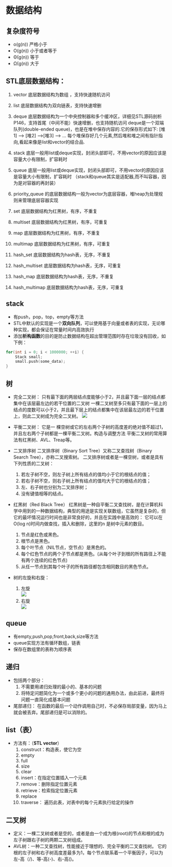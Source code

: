 # 数据结构

## 复杂度符号

* o(g(n)) 严格小于
* O(g(n)) 小于或者等于
* Θ(g(n)) 等于
* Ω(g(n)) 大于

## STL底层数据结构：
1. vector      底层数据结构为数组 ，支持快速随机访问

2. list            底层数据结构为双向链表，支持快速增删

3. deque       底层数据结构为一个中央控制器和多个缓冲区，详细见STL源码剖析P146，支持首尾（中间不能）快速增删，也支持随机访问
deque是一个双端队列(double-ended queue)，也是在堆中保存内容的.它的保存形式如下:
[堆1] --> [堆2] -->[堆3] --> ...
每个堆保存好几个元素,然后堆和堆之间有指针指向,看起来像是list和vector的结合品.

4. stack        底层一般用list或deque实现，封闭头部即可，不用vector的原因应该是容量大小有限制，扩容耗时

5. queue     底层一般用list或deque实现，封闭头部即可，不用vector的原因应该是容量大小有限制，扩容耗时
（stack和queue其实是适配器,而不叫容器，因为是对容器的再封装）

6. priority_queue     的底层数据结构一般为vector为底层容器，堆heap为处理规则来管理底层容器实现

7. set                   底层数据结构为红黑树，有序，不重复

8. multiset         底层数据结构为红黑树，有序，可重复 

9. map                底层数据结构为红黑树，有序，不重复

10. multimap    底层数据结构为红黑树，有序，可重复

11. hash_set     底层数据结构为hash表，无序，不重复

12. hash_multiset 底层数据结构为hash表，无序，可重复 

13. hash_map    底层数据结构为hash表，无序，不重复

14. hash_multimap 底层数据结构为hash表，无序，可重复 

## stack
* 有push，pop，top，empty等方法
* STL中默认的实现是一个**双向队列**，可以使用基于向量或者表的实现，无论哪种实现，都会保证在常量时间内高效执行
* 添加**析构函数**的目的是防止数据结构在超出管理范围时存在垃圾没有回收，如下例：
```c++
for(int i = 0; i < 1000000; ++i) {
    Stack small;
	small.push(some_data);
}
```

## 树
* 完全二叉树：
  只有最下面的两层结点度能够小于2，并且最下面一层的结点都集中在该层最左边的若干位置的二叉树
  一棵二叉树至多只有最下面的一层上的结点的度数可以小于2，并且最下层上的结点都集中在该层最左边的若干位置上，则此二叉树成为完全二叉树。
![](http://f.hiphotos.baidu.com/baike/c0%3Dbaike80%2C5%2C5%2C80%2C26/sign=7ee311d70923dd54357eaf3ab060d8bb/b151f8198618367a6f44126e2e738bd4b21ce5b0.jpg)

* 平衡二叉树：
  它是一 棵空树或它的左右两个子树的高度差的绝对值不超过1，并且左右两个子树都是一棵平衡二叉树。构造与调整方法 平衡二叉树的常用算法有红黑树、AVL、Treap等。

* 二叉排序树
  二叉排序树（Binary Sort Tree）又称二叉查找树（Binary Search Tree），亦称二叉搜索树。
  二叉排序树或者是一棵空树，或者是具有下列性质的二叉树：
  1. 若左子树不空，则左子树上所有结点的值均小于它的根结点的值；
  2. 若右子树不空，则右子树上所有结点的值均大于它的根结点的值；
  3. 左、右子树也分别为二叉排序树；
  4. 没有键值相等的结点。

* 红黑树（Red Black Tree）
  红黑树是一种自平衡二叉查找树，是在计算机科学中用到的一种数据结构，典型的用途是实现关联数组，它虽然是复杂的，但它的最坏情况运行时间也是非常良好的，并且在实践中是高效的： 它可以在O(log n)时间内做查找，插入和删除，这里的n 是树中元素的数目。
  1. 节点是红色或黑色。
  2. 根节点是黑色。
  3. 每个叶节点（NIL节点，空节点）是黑色的。
  4. 每个红色节点的两个子节点都是黑色。(从每个叶子到根的所有路径上不能有两个连续的红色节点)
  5. 从任一节点到其每个叶子的所有路径都包含相同数目的黑色节点。

* 树的左旋和右旋：
  1. 左旋  
  ![](http://hi.csdn.net/attachment/201012/29/8394323_1293614183gD0H.jpg)
  2. 右旋  
  ![](http://hi.csdn.net/attachment/201012/29/8394323_1293614183DSC3.jpg)  

## queue
* 有empty,push,pop,front,back,size等方法
* queue实现方法有循环数组，链表
* 保存在数组里的表称为顺序表

## 递归
* 包括两个部分：
  1. 不需要用递归处理的最小的、基本的问题
  2. 将特定问题简化为一个或多个更小的问题的通用办法，由此前进，最终将问题一直简化成基本问题
* 尾部递归：
  在函数的最后一个动作调用自己时，不必保存局部变量，因为马上就会被丢弃。尾部递归是可以消除的。

## list（表）
* 方法有：（**STL vector**）
  1. construct：构造表，使它为空
  2. empty
  3. full
  4. size
  5. clear
  6. insert：在指定位置插入一个元素
  7. remove：删除指定位置元素
  8. retrieve：检索指定位置元素
  9. replace
  10. traverse：	遍历此表，对表中的每个元素执行给定的操作

## 二叉树
* 定义：一棵二叉树或者是空的，或者是由一个成为根(root)的节点和根的成为左子树跟右子树的两颗二叉树组成。
* AVL树：一种二叉查找树，性能接近于理想的、完全平衡的二叉查找树。
  它的根的左子树和右子树高度差最多为1，每个节点联系着一个平衡因子，可以为左-高（/)、等-高(-)、右-高(\)。

